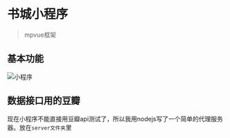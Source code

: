 # 书城小程序

> mpvue框架

## 基本功能

![小程序](https://github.com/Niexsir/wei-xin/blob/master/20180421_151426.gif "小程序")

## 数据接口用的豆瓣

现在小程序不能直接用豆瓣api测试了，所以我用nodejs写了一个简单的代理服务器。放在`server文件夹`里


